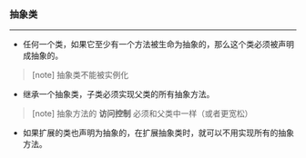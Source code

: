 ### 抽象类
****
* 任何一个类，如果它至少有一个方法被生命为抽象的，那么这个类必须被声明成抽象的。
> [note] 抽象类不能被实例化
* 继承一个抽象类，子类必须实现父类的所有抽象方法。
> [note] 抽象方法的 <b>访问控制</b> 必须和父类中一样（或者更宽松）

* 如果扩展的类也声明为抽象的，在扩展抽象类时，就可以不用实现所有的抽象方法。 